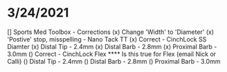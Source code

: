 # 3/24/2021
 [] Sports Med Toolbox - Corrections
        (x) Change 'Width' to 'Diameter'
        (x) 'Postive' stop, misspelling - Nano Tack TT
        (x) Correct - CinchLock SS Diamter
            (x) Distal Tip - 2.4mm
         (x) Distal Barb - 2.8mm
            (x) Proximal Barb - 3.0mm
        () Correct - CinchLock Flex **** Is this true for Flex (email Nick or Calli)
            () Distal Tip - 2.4mm
            () Distal Barb - 2.8mm
            () Proximal Barb - 3.0mm
